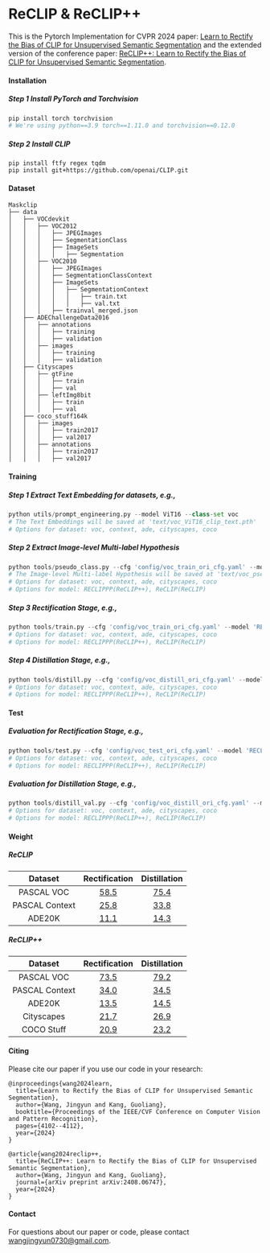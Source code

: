# ReCLIP & ReCLIP++
This is the Pytorch Implementation for CVPR 2024  paper: [Learn to Rectify the Bias of CLIP for Unsupervised Semantic Segmentation](https://openaccess.thecvf.com/content/CVPR2024/papers/Wang_Learn_to_Rectify_the_Bias_of_CLIP_for_Unsupervised_Semantic_CVPR_2024_paper.pdf) and the extended version of the conference paper: [ReCLIP++: Learn to Rectify the Bias of CLIP for Unsupervised Semantic Segmentation](https://arxiv.org/abs/2408.06747).



#### Installation

##### Step 1 Install PyTorch and Torchvision

```python
pip install torch torchvision
# We're using python==3.9 torch==1.11.0 and torchvision==0.12.0 
```

##### Step 2 Install CLIP

```
pip install ftfy regex tqdm
pip install git+https://github.com/openai/CLIP.git
```



#### Dataset

```
Maskclip
├── data
│   ├── VOCdevkit
│   │   ├── VOC2012
│   │   │   ├── JPEGImages
│   │   │   ├── SegmentationClass
│   │   │   ├── ImageSets
│   │   │   │   ├── Segmentation
│   │   ├── VOC2010
│   │   │   ├── JPEGImages
│   │   │   ├── SegmentationClassContext
│   │   │   ├── ImageSets
│   │   │   │   ├── SegmentationContext
│   │   │   │   │   ├── train.txt
│   │   │   │   │   ├── val.txt
│   │   │   ├── trainval_merged.json
│   ├── ADEChallengeData2016
│   │   ├── annotations
│   │   │   ├── training
│   │   │   ├── validation
│   │   ├── images
│   │   │   ├── training
│   │   │   ├── validation
│   ├── Cityscapes
│   │   ├── gtFine
│   │   │   ├── train
│   │   │   ├── val
│   │   ├── leftImg8bit
│   │   │   ├── train
│   │   │   ├── val
│   ├── coco_stuff164k
│   │   ├── images
│   │   │   ├── train2017
│   │   │   ├── val2017
│   │   ├── annotations
│   │   │   ├── train2017
│   │   │   ├── val2017
```



#### Training

##### Step 1 Extract Text Embedding for datasets, e.g.,

```python
python utils/prompt_engineering.py --model ViT16 --class-set voc
# The Text Embeddings will be saved at 'text/voc_ViT16_clip_text.pth'
# Options for dataset: voc, context, ade, cityscapes, coco
```

##### Step 2 Extract Image-level Multi-label Hypothesis

```python
python tools/pseudo_class.py --cfg 'config/voc_train_ori_cfg.yaml' --model 'RECLIPPP'
# The Image-level Multi-label Hypothesis will be saved at 'text/voc_pseudo_label_ReCLIPPP.json'
# Options for dataset: voc, context, ade, cityscapes, coco
# Options for model: RECLIPPP(ReCLIP++), ReCLIP(ReCLIP)
```

##### Step 3 Rectification Stage, e.g.,

```python
python tools/train.py --cfg 'config/voc_train_ori_cfg.yaml' --model 'RECLIPPP'
# Options for dataset: voc, context, ade, cityscapes, coco
# Options for model: RECLIPPP(ReCLIP++), ReCLIP(ReCLIP)
```

##### Step 4 Distillation Stage, e.g.,

```python
python tools/distill.py --cfg 'config/voc_distill_ori_cfg.yaml' --model 'RECLIPPP'
# Options for dataset: voc, context, ade, cityscapes, coco
# Options for model: RECLIPPP(ReCLIP++), ReCLIP(ReCLIP)
```



#### Test

##### Evaluation for Rectification Stage, e.g.,

```python
python tools/test.py --cfg 'config/voc_test_ori_cfg.yaml' --model 'RECLIPPP'
# Options for dataset: voc, context, ade, cityscapes, coco
# Options for model: RECLIPPP(ReCLIP++), ReCLIP(ReCLIP)
```

##### Evaluation for Distillation Stage, e.g.,

```python
python tools/distill_val.py --cfg 'config/voc_distill_ori_cfg.yaml' --model 'RECLIPPP'
# Options for dataset: voc, context, ade, cityscapes, coco
# Options for model: RECLIPPP(ReCLIP++), ReCLIP(ReCLIP)
```



#### Weight

##### ReCLIP

|    Dataset     |                        Rectification                         |                         Distillation                         |
| :------------: | :----------------------------------------------------------: | :----------------------------------------------------------: |
|   PASCAL VOC   | [58.5](https://drive.google.com/file/d/1EtsaoIE6RrzckMNxJFUhBK0kmMFm3bID/view?usp=sharing) | [75.4](https://drive.google.com/file/d/1DHXRh6mb6SkmpWXbZYX1KkeGFUQq9t8Q/view?usp=sharing) |
| PASCAL Context | [25.8](https://drive.google.com/file/d/1Z-hWeLqXJ7niFafzXX3VX8t6Ou96zbgs/view?usp=sharing) | [33.8](https://drive.google.com/file/d/1jn8LhLc92IifGGyTK0hOZQ2Knj_IwJqs/view?usp=sharing) |
|     ADE20K     | [11.1](https://drive.google.com/file/d/1sfQLMYcIK0Q5JXu50fdBoF5X3zVmsS8K/view?usp=sharing) | [14.3](https://drive.google.com/file/d/1gAtmPW-oNPHMSBcI1eCH7tYIDhUWQEBP/view?usp=sharing) |



##### ReCLIP++

|    Dataset     |                        Rectification                         |                         Distillation                         |
| :------------: | :----------------------------------------------------------: | :----------------------------------------------------------: |
|   PASCAL VOC   | [73.5](https://drive.google.com/file/d/1XvFJQ74xDkioQtMY9LMBYXxghhYZuLtO/view?usp=drive_link) | [79.2](https://drive.google.com/file/d/1rB17KIcAM0T7aBmS38IpgoebUw3Xj7Wo/view?usp=drive_link) |
| PASCAL Context | [34.0](https://drive.google.com/file/d/1r8b3U3i9z-_Qo7GGX8kre0WOzruVym-X/view?usp=sharing) | [34.5](https://drive.google.com/file/d/1AH5zIWRx7iLSct4z0uokK_jhGwC4wtpS/view?usp=sharing) |
|     ADE20K     | [13.5](https://drive.google.com/file/d/10GcLi-rh7wAgcP09TueWuBBuqoimEiG8/view?usp=drive_link) | [14.5](https://drive.google.com/file/d/1lSHivA9_MwMBK7qXgrzXg5TLkytIgRJ-/view?usp=sharing) |
|   Cityscapes   | [21.7](https://drive.google.com/file/d/1CcIGkPzRLK0rV2jV2CbJH3tEsbGBwUvG/view?usp=drive_link) | [26.9](https://drive.google.com/file/d/1exHb-cX2gIkaANATohrfg1CRzBbZ6xhm/view?usp=sharing) |
|   COCO Stuff   | [20.9](https://drive.google.com/file/d/1oYdTp998sUEy7dvWRfKeyo2iIbGvXEen/view?usp=drive_link) | [23.2](https://drive.google.com/file/d/1JyDOD-ugut6rbjDFAtbtfYMPvyqhnRwC/view?usp=sharing) |



#### Citing

Please cite our paper if you use our code in your research:

```
@inproceedings{wang2024learn,
  title={Learn to Rectify the Bias of CLIP for Unsupervised Semantic Segmentation},
  author={Wang, Jingyun and Kang, Guoliang},
  booktitle={Proceedings of the IEEE/CVF Conference on Computer Vision and Pattern Recognition},
  pages={4102--4112},
  year={2024}
}

@article{wang2024reclip++,
  title={ReCLIP++: Learn to Rectify the Bias of CLIP for Unsupervised Semantic Segmentation},
  author={Wang, Jingyun and Kang, Guoliang},
  journal={arXiv preprint arXiv:2408.06747},
  year={2024}
}
```



#### Contact

For questions about our paper or code, please contact wangjingyun0730@gmail.com.
